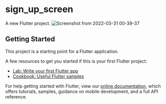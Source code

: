# sign_up_screen

A new Flutter project.
![Screenshot from 2022-03-31 00-39-37](https://user-images.githubusercontent.com/40692082/160935592-16fef521-2af3-40cc-af05-81b11c67b16b.png)


## Getting Started

This project is a starting point for a Flutter application.

A few resources to get you started if this is your first Flutter project:

- [Lab: Write your first Flutter app](https://flutter.dev/docs/get-started/codelab)
- [Cookbook: Useful Flutter samples](https://flutter.dev/docs/cookbook)

For help getting started with Flutter, view our
[online documentation](https://flutter.dev/docs), which offers tutorials,
samples, guidance on mobile development, and a full API reference.

